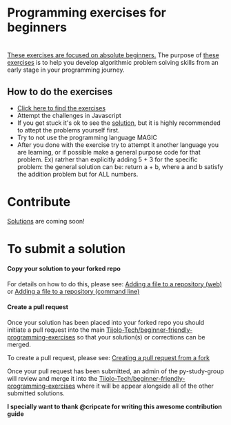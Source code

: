 # Programming exercises for beginners
#
[These exercises are focused on absolute beginners.](exercises.md)
The purpose of [these exercises](exercises.md) is to help you develop algorithmic problem solving skills from an early stage in your programming journey.

## How to do the exercises

* [Click here to find the exercises](exercises.md)
* Attempt the challenges in Javascript
* If you get stuck it's ok to see the [solution](solutions.md), but it is highly recommended to attept the problems yourself first.
* Try to not use the programming language MAGIC
* After you done with the exercise try to attempt it another language you are learning, or if possible make a general purpose code for that problem. Ex) ratrher than explicitly adding 5 + 3 for the specific problem: the general solution can be: return a + b, where a and b satisfy the addition problem but for ALL numbers.

# Contribute
[Solutions](solutions.md) are coming soon!

# To submit a solution

#### Copy your solution to your forked repo

For details on how to do this, please see: [Adding a file to a repository (web)](https://help.github.com/articles/adding-a-file-to-a-repository/) or [Adding a file to a repository (command line)](https://help.github.com/articles/adding-a-file-to-a-repository-using-the-command-line/)

#### Create a pull request

Once your solution has been placed into your forked repo you should initiate a pull request into the main [Tijolo-Tech/beginner-friendly-programming-exercises](https://github.com/Tijolo-Tech/beginner-friendly-programming-exercises.git) so that your solution(s) or corrections can be merged. 

To create a pull request, please see: [Creating a pull request from a fork](https://help.github.com/articles/creating-a-pull-request-from-a-fork/)

Once your pull request has been submitted, an admin of the py-study-group will review and merge it into the [Tijolo-Tech/beginner-friendly-programming-exercises](https://github.com/Tijolo-Tech/beginner-friendly-programming-exercises) where it will be appear alongside all of the other submitted solutions. 

**I specially want to thank @cripcate for writing this awesome contribution guide** 

